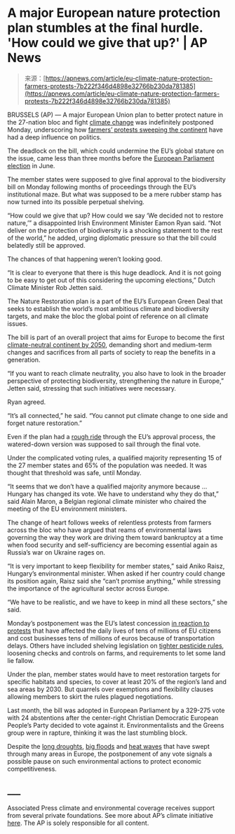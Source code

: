 <!--yml
category: 未分类
date: 2024-05-29 12:40:04
-->

# A major European nature protection plan stumbles at the final hurdle. 'How could we give that up?' | AP News

> 来源：[https://apnews.com/article/eu-climate-nature-protection-farmers-protests-7b222f346d4898e32766b230da781385](https://apnews.com/article/eu-climate-nature-protection-farmers-protests-7b222f346d4898e32766b230da781385)

BRUSSELS (AP) — A major European Union plan to better protect nature in the 27-nation bloc and fight [climate change](https://apnews.com/hub/environment) was indefinitely postponed Monday, underscoring how [farmers’ protests sweeping the continent](https://apnews.com/article/europe-farmers-protests-eu-climate-elections-b6232dc455575f0dc941657fab528390) have had a deep influence on politics.

The deadlock on the bill, which could undermine the EU’s global stature on the issue, came less than three months before the [European Parliament election](https://apnews.com/eu-election-2024) in June.

The member states were supposed to give final approval to the biodiversity bill on Monday following months of proceedings through the EU’s institutional maze. But what was supposed to be a mere rubber stamp has now turned into its possible perpetual shelving.

“How could we give that up? How could we say ‘We decided not to restore nature,’” a disappointed Irish Environment Minister Eamon Ryan said. “Not deliver on the protection of biodiversity is a shocking statement to the rest of the world,” he added, urging diplomatic pressure so that the bill could belatedly still be approved.

The chances of that happening weren’t looking good.

“It is clear to everyone that there is this huge deadlock. And it is not going to be easy to get out of this considering the upcoming elections,” Dutch Climate Minister Rob Jetten said.

The Nature Restoration plan is a part of the EU’s European Green Deal that seeks to establish the world’s most ambitious climate and biodiversity targets, and make the bloc the global point of reference on all climate issues.

The bill is part of an overall project that aims for Europe to become the first [climate-neutral continent by 2050](https://apnews.com/article/95d0381308164e7b867dd0e0d869bf15), demanding short and medium-term changes and sacrifices from all parts of society to reap the benefits in a generation.

“If you want to reach climate neutrality, you also have to look in the broader perspective of protecting biodiversity, strengthening the nature in Europe,” Jetten said, stressing that such initiatives were necessary.

Ryan agreed.

“It’s all connected,” he said. “You cannot put climate change to one side and forget nature restoration.”

Even if the plan had a [rough ride](https://apnews.com/article/europe-climate-change-plan-nature-fcc04f4397ef373ba584a8112f18cee4) through the EU’s approval process, the watered-down version was supposed to sail through the final vote.

Under the complicated voting rules, a qualified majority representing 15 of the 27 member states and 65% of the population was needed. It was thought that threshold was safe, until Monday.

“It seems that we don’t have a qualified majority anymore because ... Hungary has changed its vote. We have to understand why they do that,” said Alain Maron, a Belgian regional climate minister who chaired the meeting of the EU environment ministers.

The change of heart follows weeks of relentless protests from farmers across the bloc who have argued that reams of environmental laws governing the way they work are driving them toward bankruptcy at a time when food security and self-sufficiency are becoming essential again as Russia’s war on Ukraine rages on.

“It is very important to keep flexibility for member states,” said Aniko Raisz, Hungary’s environmental minister. When asked if her country could change its position again, Raisz said she “can’t promise anything,” while stressing the importance of the agricultural sector across Europe.

“We have to be realistic, and we have to keep in mind all these sectors,” she said.

Monday’s postponement was the EU’s latest concession [in reaction to protests](https://apnews.com/article/european-union-farmers-protests-brussels-agriculture-ministers-c97ce9a135b74e8668ef5cdeec292f68) that have affected the daily lives of tens of millions of EU citizens and cost businesses tens of millions of euros because of transportation delays. Others have included shelving legislation on [tighter pesticide rules](https://apnews.com/article/eu-farmers-protest-parliament-climate-change-9cd382bf283a986b7e11969ab3dae904), loosening checks and controls on farms, and requirements to let some land lie fallow.

Under the plan, member states would have to meet restoration targets for specific habitats and species, to cover at least 20% of the region’s land and sea areas by 2030\. But quarrels over exemptions and flexibility clauses allowing members to skirt the rules plagued negotiations.

Last month, the bill was adopted in European Parliament by a 329-275 vote with 24 abstentions after the center-right Christian Democratic European People’s Party decided to vote against it. Environmentalists and the Greens group were in rapture, thinking it was the last stumbling block.

Despite the [long droughts](https://apnews.com/article/nordics-baltics-weather-drought-forest-fires-690d885a094579c753a379e6667ea685), [big floods](https://apnews.com/article/europe-business-climate-environment-and-nature-floods-42f06ae1647f1a8a9dd0f6aee91234bf) and [heat waves](https://apnews.com/article/europe-spain-germany-heatwave-deaths-summer-2022-8e4d8b68d05405605cd2885abed83c74) that have swept through many areas in Europe, the postponement of any vote signals a possible pause on such environmental actions to protect economic competitiveness.

## ___

Associated Press climate and environmental coverage receives support from several private foundations. See more about AP’s climate initiative [here](https://www.ap.org/press-releases/2022/ap-announces-sweeping-climate-journalism-initiative). The AP is solely responsible for all content.